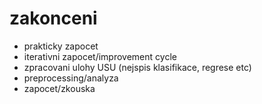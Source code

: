 # zakonceni
- prakticky zapocet
- iterativni zapocet/improvement cycle
- zpracovani ulohy USU (nejspis klasifikace, regrese etc)
- preprocessing/analyza
- zapocet/zkouska